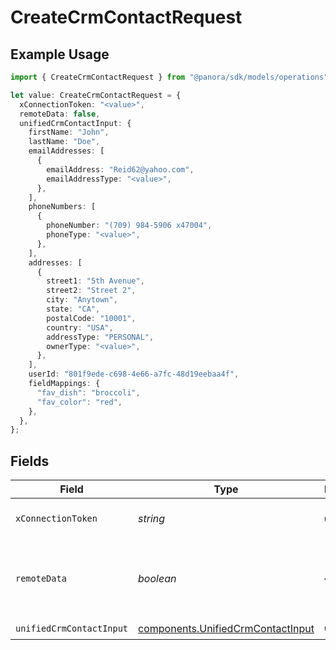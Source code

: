 # CreateCrmContactRequest

## Example Usage

```typescript
import { CreateCrmContactRequest } from "@panora/sdk/models/operations";

let value: CreateCrmContactRequest = {
  xConnectionToken: "<value>",
  remoteData: false,
  unifiedCrmContactInput: {
    firstName: "John",
    lastName: "Doe",
    emailAddresses: [
      {
        emailAddress: "Reid62@yahoo.com",
        emailAddressType: "<value>",
      },
    ],
    phoneNumbers: [
      {
        phoneNumber: "(709) 984-5906 x47004",
        phoneType: "<value>",
      },
    ],
    addresses: [
      {
        street1: "5th Avenue",
        street2: "Street 2",
        city: "Anytown",
        state: "CA",
        postalCode: "10001",
        country: "USA",
        addressType: "PERSONAL",
        ownerType: "<value>",
      },
    ],
    userId: "801f9ede-c698-4e66-a7fc-48d19eebaa4f",
    fieldMappings: {
      "fav_dish": "broccoli",
      "fav_color": "red",
    },
  },
};
```

## Fields

| Field                                                                                  | Type                                                                                   | Required                                                                               | Description                                                                            | Example                                                                                |
| -------------------------------------------------------------------------------------- | -------------------------------------------------------------------------------------- | -------------------------------------------------------------------------------------- | -------------------------------------------------------------------------------------- | -------------------------------------------------------------------------------------- |
| `xConnectionToken`                                                                     | *string*                                                                               | :heavy_check_mark:                                                                     | The connection token                                                                   |                                                                                        |
| `remoteData`                                                                           | *boolean*                                                                              | :heavy_minus_sign:                                                                     | Set to true to include data from the original CRM software.                            | false                                                                                  |
| `unifiedCrmContactInput`                                                               | [components.UnifiedCrmContactInput](../../models/components/unifiedcrmcontactinput.md) | :heavy_check_mark:                                                                     | N/A                                                                                    |                                                                                        |